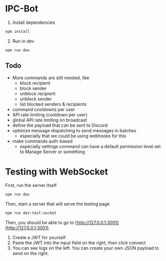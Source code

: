 # IPC-Bot

1. Install dependencies
```bash
npm install
```

2. Run in dev
```bash
npm run dev
```

## Todo
- More commands are still needed, like
  - block recipient
  - block sender
  - unblock recipient
  - unblock sender
  - list blocked senders & recipients
- command cooldowns per user
- API rate limiting (cooldown per user)
- global API rate limiting on broadcast
- define the payload that can be sent to Discord
- optimize message dispatching to send messages in batches
  - especially that we could be using webhooks for this
- make commands auth-based
  - especially settings command can have a default permission level set to Manage Server or something 

# Testing with WebSocket
First, run the server itself
```bash
npm run dev
```

Then, start a server that will serve the testing page
```bash
npm run dev:test-socket
```

Then, you should be able to go to [http://127.0.0.1:3001](http://127.0.0.1:3001).
1. Create a JWT for yourself
2. Paste the JWT into the input field on the right, then click connect
3. You can see logs on the left. You can create your own JSON payload to send on the right.